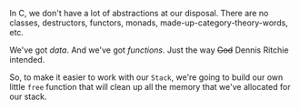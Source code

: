 In C, we don't have a lot of abstractions at our disposal. There are no classes, destructors, functors, monads, made-up-category-theory-words, etc.

We've got _data_. And we've got _functions_. Just the way ~~God~~ Dennis Ritchie intended.

So, to make it easier to work with our `Stack`, we're going to build our own little `free` function that will clean up all the memory that we've allocated for our stack.